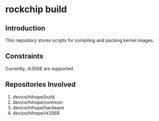 # rockchip build

## Introduction

This repository stores scripts for compiling and packing kernel images.

## Constraints

Currently, rk3568 are supported.

## Repositories Involved

1.  device/hihope/build
2.  device/hihope/common
3.  device/hihope/hardware
4.  device/hihope/rk3568
